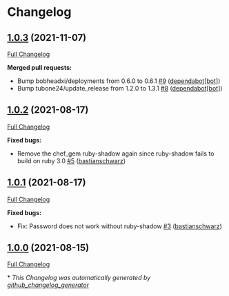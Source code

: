# Changelog

## [1.0.3](https://github.com/codenamephp/chef.cookbook.users/tree/1.0.3) (2021-11-07)

[Full Changelog](https://github.com/codenamephp/chef.cookbook.users/compare/1.0.2...1.0.3)

**Merged pull requests:**

- Bump bobheadxi/deployments from 0.6.0 to 0.6.1 [\#9](https://github.com/codenamephp/chef.cookbook.users/pull/9) ([dependabot[bot]](https://github.com/apps/dependabot))
- Bump tubone24/update\_release from 1.2.0 to 1.3.1 [\#8](https://github.com/codenamephp/chef.cookbook.users/pull/8) ([dependabot[bot]](https://github.com/apps/dependabot))

## [1.0.2](https://github.com/codenamephp/chef.cookbook.users/tree/1.0.2) (2021-08-17)

[Full Changelog](https://github.com/codenamephp/chef.cookbook.users/compare/1.0.1...1.0.2)

**Fixed bugs:**

- Remove the chef\_gem ruby-shadow again since ruby-shadow fails to build on ruby 3.0 [\#5](https://github.com/codenamephp/chef.cookbook.users/pull/5) ([bastianschwarz](https://github.com/bastianschwarz))

## [1.0.1](https://github.com/codenamephp/chef.cookbook.users/tree/1.0.1) (2021-08-17)

[Full Changelog](https://github.com/codenamephp/chef.cookbook.users/compare/1.0.0...1.0.1)

**Fixed bugs:**

- Fix: Password does not work without ruby-shadow [\#3](https://github.com/codenamephp/chef.cookbook.users/pull/3) ([bastianschwarz](https://github.com/bastianschwarz))

## [1.0.0](https://github.com/codenamephp/chef.cookbook.users/tree/1.0.0) (2021-08-15)

[Full Changelog](https://github.com/codenamephp/chef.cookbook.users/compare/4ba0d3f82e83db29ffbcfd9a443d0e37ffaf394a...1.0.0)



\* *This Changelog was automatically generated by [github_changelog_generator](https://github.com/github-changelog-generator/github-changelog-generator)*

